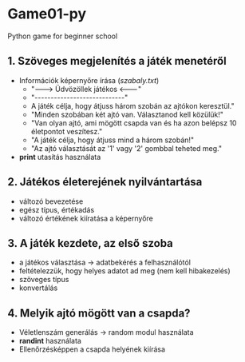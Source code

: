# Game01-py
Python game for beginner school

## 1. Szöveges megjelenítés a játék menetéről
- Információk képernyőre írása (*szabaly.txt*)
    - "---> Üdvözöllek játékos <---"
    - "----------------------------"
    - A játék célja, hogy átjuss három szobán az ajtókon keresztül."
    - "Minden szobában két ajtó van. Választanod kell közülük!"
    - "Van olyan ajtó, ami mögött csapda van és ha azon belépsz 10 életpontot veszítesz."
    - "A játék célja, hogy átjuss mind a három szobán!" 
    - "Az ajtó választását az '1' vagy '2' gombbal teheted meg."
- **print** utasítás használata

## 2. Játékos életerejének nyilvántartása
- változó bevezetése
- egész típus, értékadás
- változó értékének kiíratása a képernyőre

## 3. A játék kezdete, az első szoba
- a játékos választása -> adatbekérés a felhasználótól
- feltételezzük, hogy helyes adatot ad meg (nem kell hibakezelés)
- szöveges típus
- konvertálás 

## 4. Melyik ajtó mögött van a csapda?
- Véletlenszám generálás -> random modul használata
- **randint** használata
- Ellenőrzésképpen a csapda helyének kiírása